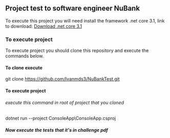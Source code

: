 ## Project test to software engineer NuBank

To execute this project you will need install the framework .net core 3.1, link to download:
[Download .net core 3.1](https://dotnet.microsoft.com/download/dotnet-core/3.1)

### To execute project
To execute project you should clone this repository and execute the commands below.

#### To clone execute
git clone https://github.com/Ivanmds3/NuBankTest.git

#### To execute project
###### execute this command in root of project that you cloned

dotnet run --project  ConsoleApp\ConsoleApp.csproj

##### Now execute the tests that it's in challenge pdf